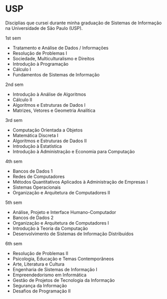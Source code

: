 # USP
Disciplias que cursei durante minha graduação de Sistemas de Informação na Universidade de São Paulo (USP).

1st sem
 - Tratamento e Análise de Dados / Informações
 - Resolução de Problemas I
 - Sociedade, Multiculturalismo e Direitos
 - Introdução à Programação
 - Cálculo I
 - Fundamentos de Sistemas de Informação

2nd sem
 - Introdução à Análise de Algoritmos
 - Cálculo II
 - Algoritmos e Estruturas de Dados I
 - Matrizes, Vetores e Geometria Analítica

3rd sem
 - Computação Orientada a Objetos
 - Matemática Discreta I
 - Algoritmos e Estruturas de Dados II
 - Introdução à Estatística
 - Introdução à Administração e Economia para Computação

4th sem
 - Bancos de Dados 1
 - Redes de Computadores
 - Métodos Quantitativos Aplicados à Administração de Empresas I
 - Sistemas Operacionais
 - Organização e Arquitetura de Computadores II

5th sem
 - Análise, Projeto e Interface Humano-Computador
 - Bancos de Dados 2 
 - Organização e Arquitetura de Computadores I
 - Introdução à Teoria da Computação
 - Desenvolvimento de Sistemas de Informação Distribuídos

6th sem
 - Resolução de Problemas II 
 - Psicologia, Educação e Temas Contemporâneos
 - Arte, Literatura e Cultura
 - Engenharia de Sistemas de Informação I
 - Empreendedorismo em Informática
 - Gestão de Projetos de Tecnologia da Informação
 - Segurança da Informação
 - Desafios de Programação II